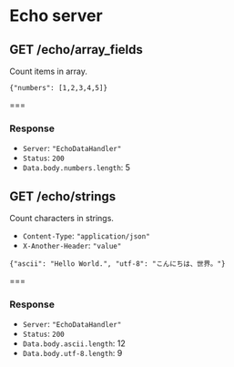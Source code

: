 # Echo server


## GET /echo/array_fields

Count items in array.

```
{"numbers": [1,2,3,4,5]}
```
===

### Response

* `Server`: `"EchoDataHandler"`
* `Status`: `200`
* `Data.body.numbers.length`: 5


## GET /echo/strings

Count characters in strings.

* `Content-Type`: `"application/json"`
* `X-Another-Header`: `"value"`

```
{"ascii": "Hello World.", "utf-8": "こんにちは、世界。"}

```

===

### Response

* `Server`: `"EchoDataHandler"`
* `Status`: `200`
* `Data.body.ascii.length`: 12
* `Data.body.utf-8.length`: 9

